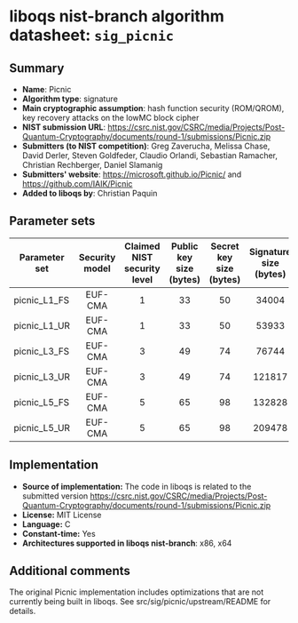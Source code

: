 liboqs nist-branch algorithm datasheet: `sig_picnic`
===================================================

Summary
-------

- **Name**: Picnic
- **Algorithm type**: signature
- **Main cryptographic assumption**: hash function security (ROM/QROM), key recovery attacks on the lowMC block cipher
- **NIST submission URL**: https://csrc.nist.gov/CSRC/media/Projects/Post-Quantum-Cryptography/documents/round-1/submissions/Picnic.zip
- **Submitters (to NIST competition)**: Greg Zaverucha, Melissa Chase, David Derler, Steven Goldfeder, Claudio Orlandi, Sebastian Ramacher, Christian Rechberger, Daniel Slamanig
- **Submitters' website**: https://microsoft.github.io/Picnic/ and https://github.com/IAIK/Picnic
- **Added to liboqs by**: Christian Paquin

Parameter sets
--------------

| Parameter set   | Security model | Claimed NIST security level | Public key size (bytes) | Secret key size (bytes) | Signature size (bytes) |
|-----------------|:--------------:|:---------------------------:|:-----------------------:|:-----------------------:|:----------------------:|
| picnic_L1_FS    |     EUF-CMA    |              1              |            33           |            50           |          34004         |
| picnic_L1_UR    |     EUF-CMA    |              1              |            33           |            50           |          53933         |
| picnic_L3_FS    |     EUF-CMA    |              3              |            49           |            74           |          76744         |
| picnic_L3_UR    |     EUF-CMA    |              3              |            49           |            74           |         121817         |
| picnic_L5_FS    |     EUF-CMA    |              5              |            65           |            98           |         132828         |
| picnic_L5_UR    |     EUF-CMA    |              5              |            65           |            98           |         209478         |

Implementation
--------------

- **Source of implementation:** The code in liboqs is related to the submitted version https://csrc.nist.gov/CSRC/media/Projects/Post-Quantum-Cryptography/documents/round-1/submissions/Picnic.zip
- **License:** MIT License
- **Language:** C
- **Constant-time:** Yes
- **Architectures supported in liboqs nist-branch**: x86, x64

Additional comments
-------------------

The original Picnic implementation includes optimizations that are not currently being built in liboqs. See src/sig/picnic/upstream/README for details.
